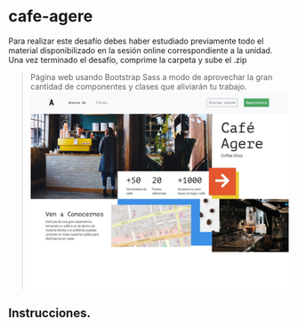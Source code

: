 # cafe-agere
Para realizar este desafío debes haber estudiado previamente todo el material disponibilizado en la sesión online 
correspondiente a la unidad. Una vez terminado el desafío, comprime la carpeta y sube el .zip

> Página web  usando Bootstrap Sass a modo de aprovechar la gran cantidad de componentes y clases que aliviarán tu trabajo.
![](header.jpg)

## Instrucciones.
